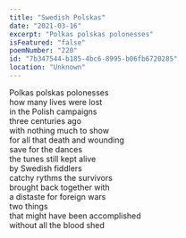 ```yaml
---
title: "Swedish Polskas"
date: "2021-03-16"
excerpt: "Polkas polskas polonesses"
isFeatured: "false"
poemNumber: "220"
id: "7b347544-b185-4bc6-8995-b06fb6720285"
location: "Unknown"
---
```


Polkas polskas polonesses  
how many lives were lost  
in the Polish campaigns  
three centuries ago  
with nothing much to show  
for all that death and wounding  
save for the dances  
the tunes still kept alive  
by Swedish fiddlers  
catchy rythms the survivors  
brought back together with  
a distaste for foreign wars  
two things  
that might have been accomplished  
without all the blood shed
